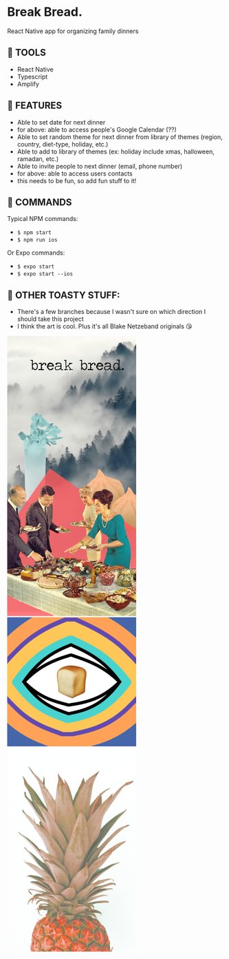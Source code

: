 # Break Bread.

React Native app for organizing family dinners

## 🍞 TOOLS

- React Native
- Typescript
- Amplify

## 🍞 FEATURES

- Able to set date for next dinner
- for above: able to access people's Google Calendar (??)
- Able to set random theme for next dinner from library of themes (region, country, diet-type, holiday, etc.)
- Able to add to library of themes (ex: holiday include xmas, halloween, ramadan, etc.)
- Able to invite people to next dinner (email, phone number)
- for above: able to access users contacts
- this needs to be fun, so add fun stuff to it!

## 🍞 COMMANDS

Typical NPM commands:

- `$ npm start`
- `$ npm run ios`

Or Expo commands:

- `$ expo start`
- `$ expo start --ios`

## 🍞 OTHER TOASTY STUFF:

- There's a few branches because I wasn't sure on which direction I should take this project
- I think the art is cool. Plus it's all Blake Netzeband originals 😘

<img src="https://raw.githubusercontent.com/blakeface/break-bread/master/assets/images/splash.png" alt="splash page" width="300" />
<img src="https://raw.githubusercontent.com/blakeface/break-bread/master/assets/images/icon.png" alt="icon" width="300" />
<img src="https://raw.githubusercontent.com/blakeface/break-bread/master/assets/images/blue-pinapple.png" alt="blue pinapple" width="300" />

